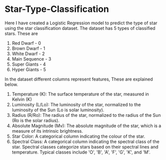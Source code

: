 # Star-Type-Classification
Here I have created a Logistic Regression model to predict the type of star using the star classification dataset. 
The dataset has 5 types of classified stars. These are

1. Red Dwarf - 0
2. Brown Dwarf - 1
3. White Dwarf - 2
4. Main Sequence - 3
5. Super Giants - 4
6. Hyper Giants - 5

In the dataset different columns represent features, These are explained below.

1. Temperature (K): The surface temperature of the star, measured in Kelvin (K)
2. Luminosity (L/Lo): The luminosity of the star, normalized to the luminosity of the Sun (Lo is solar luminosity).
3. Radius (R/Ro): The radius of the star, normalized to the radius of the Sun (Ro is the solar radius).
4. Absolute Magnitude (Mv): The absolute magnitude of the star, which is a measure of its intrinsic brightness.
5. Star Color: A categorical column indicating the colour of the star.
6. Spectral Class: A categorical column indicating the spectral class of the star. Spectral classes categorize stars based on their spectral lines and temperature. Typical classes include 'O', 'B', 'A', 'F', 'G', 'K', and 'M'.
